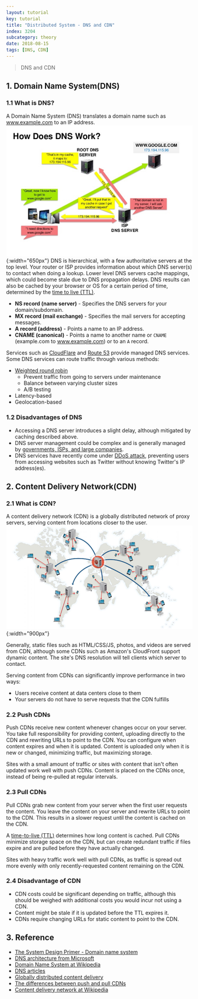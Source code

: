 ```yaml
---
layout: tutorial
key: tutorial
title: "Distributed System - DNS and CDN"
index: 3204
subcategory: theory
date: 2018-08-15
tags: [DNS, CDN]
---
```


> DNS and CDN

## 1. Domain Name System(DNS)
### 1.1 What is DNS?
A Domain Name System (DNS) translates a domain name such as www.example.com to an IP address.
![image](/public/images/note/9504/dns.jpg){:width="650px"}
DNS is hierarchical, with a few authoritative servers at the top level. Your router or ISP provides information about which DNS server(s) to contact when doing a lookup. Lower level DNS servers cache mappings, which could become stale due to DNS propagation delays. DNS results can also be cached by your browser or OS for a certain period of time, determined by the [time to live (TTL)](https://en.wikipedia.org/wiki/Time_to_live).

* **NS record (name server)** - Specifies the DNS servers for your domain/subdomain.
* **MX record (mail exchange)** - Specifies the mail servers for accepting messages.
* **A record (address)** - Points a name to an IP address.
* **CNAME (canonical)** - Points a name to another name or `CNAME` (example.com to www.example.com) or to an `A` record.

Services such as [CloudFlare](https://www.cloudflare.com/dns/) and [Route 53](https://aws.amazon.com/route53/) provide managed DNS services. Some DNS services can route traffic through various methods:

* [Weighted round robin](http://g33kinfo.com/info/archives/2657)
  - Prevent traffic from going to servers under maintenance
  - Balance between varying cluster sizes
  - A/B testing
* Latency-based
* Geolocation-based

### 1.2 Disadvantages of DNS
* Accessing a DNS server introduces a slight delay, although mitigated by caching described above.
* DNS server management could be complex and is generally managed by [governments, ISPs, and large companies](http://superuser.com/questions/472695/who-controls-the-dns-servers/472729).
* DNS services have recently come under [DDoS attack](http://dyn.com/blog/dyn-analysis-summary-of-friday-october-21-attack/), preventing users from accessing websites such as Twitter without knowing Twitter's IP address(es).

## 2. Content Delivery Network(CDN)
### 2.1 What is CDN?
A content delivery network (CDN) is a globally distributed network of proxy servers, serving content from locations closer to the user.
![image](/public/images/note/9504/cdn.jpg){:width="900px"}

Generally, static files such as HTML/CSS/JS, photos, and videos are served from CDN, although some CDNs such as Amazon's CloudFront support dynamic content. The site's DNS resolution will tell clients which server to contact.

Serving content from CDNs can significantly improve performance in two ways:
* Users receive content at data centers close to them
* Your servers do not have to serve requests that the CDN fulfills

### 2.2 Push CDNs
Push CDNs receive new content whenever changes occur on your server. You take full responsibility for providing content, uploading directly to the CDN and rewriting URLs to point to the CDN. You can configure when content expires and when it is updated. Content is uploaded only when it is new or changed, minimizing traffic, but maximizing storage.

Sites with a small amount of traffic or sites with content that isn't often updated work well with push CDNs. Content is placed on the CDNs once, instead of being re-pulled at regular intervals.
### 2.3 Pull CDNs
Pull CDNs grab new content from your server when the first user requests the content. You leave the content on your server and rewrite URLs to point to the CDN. This results in a slower request until the content is cached on the CDN.

A [time-to-live (TTL)](https://en.wikipedia.org/wiki/Time_to_live) determines how long content is cached. Pull CDNs minimize storage space on the CDN, but can create redundant traffic if files expire and are pulled before they have actually changed.

Sites with heavy traffic work well with pull CDNs, as traffic is spread out more evenly with only recently-requested content remaining on the CDN.
### 2.4 Disadvantage of CDN
* CDN costs could be significant depending on traffic, although this should be weighed with additional costs you would incur not using a CDN.
* Content might be stale if it is updated before the TTL expires it.
* CDNs require changing URLs for static content to point to the CDN.

## 3. Reference
* [The System Design Primer - Domain name system](https://github.com/donnemartin/system-design-primer/blob/master/README.md#domain-name-system)
* [DNS architecture from Microsoft](https://technet.microsoft.com/en-us/library/dd197427(v=ws.10).aspx)
* [Domain Name System at Wikipedia](https://en.wikipedia.org/wiki/Domain_Name_System)
* [DNS articles](https://support.dnsimple.com/categories/dns/)
* [Globally distributed content delivery](https://figshare.com/articles/Globally_distributed_content_delivery/6605972)
* [The differences between push and pull CDNs](http://www.travelblogadvice.com/technical/the-differences-between-push-and-pull-cdns/)
* [Content delivery network at Wikipedia](https://en.wikipedia.org/wiki/Content_delivery_network)
